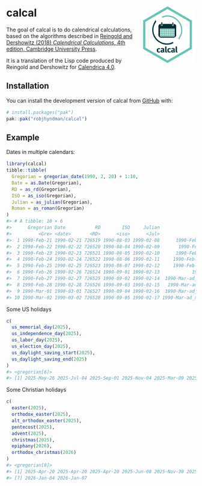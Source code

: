 
<!-- README.md is generated from README.Rmd. Please edit that file -->

# calcal <img src="man/figures/calcal-hex.png" align="right" width = 150 />

<!-- badges: start -->

<!-- badges: end -->

The goal of calcal is to do calendrical calculations, based on the
algorithms described in [Reingold and Dershowitz (2018) *Calendrical
Calculations*, 4th edition, Cambridge University
Press](https://doi.org/10.1017/9781107415058).

It is a translation of the Lisp code produced by Reingold and Dershowitz
for [Calendrica 4.0](https://github.com/EdReingold/calendar-code2).

## Installation

You can install the development version of calcal from
[GitHub](https://github.com/) with:

``` r
# install.packages("pak")
pak::pak("robjhyndman/calcal")
```

## Example

Dates in multiple calendars:

``` r
library(calcal)
tibble::tibble(
  Gregorian = gregorian_date(1990, 2, 20) + 1:10,
  Date = as.Date(Gregorian),
  RD = as_rd(Gregorian),
  ISO = as_iso(Gregorian),
  Julian = as_julian(Gregorian),
  Roman = as_roman(Gregorian)
)
#> # A tibble: 10 × 6
#>      Gregorian Date           RD        ISO     Julian                    Roman
#>          <Gre> <date>       <RD>      <iso>      <Jul>                    <Rom>
#>  1 1990-Feb-21 1990-02-21 726519 1990-08-03 1990-02-08      1990-Feb-ad_vi_Ides
#>  2 1990-Feb-22 1990-02-22 726520 1990-08-04 1990-02-09       1990-Feb-ad_v_Ides
#>  3 1990-Feb-23 1990-02-23 726521 1990-08-05 1990-02-10      1990-Feb-ad_iv_Ides
#>  4 1990-Feb-24 1990-02-24 726522 1990-08-06 1990-02-11     1990-Feb-ad_iii_Ides
#>  5 1990-Feb-25 1990-02-25 726523 1990-08-07 1990-02-12     1990-Feb-pridie_Ides
#>  6 1990-Feb-26 1990-02-26 726524 1990-09-01 1990-02-13            1990-Feb-Ides
#>  7 1990-Feb-27 1990-02-27 726525 1990-09-02 1990-02-14  1990-Mar-ad_xvi_Kalends
#>  8 1990-Feb-28 1990-02-28 726526 1990-09-03 1990-02-15   1990-Mar-ad_xv_Kalends
#>  9 1990-Mar-01 1990-03-01 726527 1990-09-04 1990-02-16  1990-Mar-ad_xiv_Kalends
#> 10 1990-Mar-02 1990-03-02 726528 1990-09-05 1990-02-17 1990-Mar-ad_xiii_Kalends
```

Some US holidays

``` r
c(
  us_memorial_day(2025),
  us_independence_day(2025),
  us_labor_day(2025),
  us_election_day(2025),
  us_daylight_saving_start(2025),
  us_daylight_saving_end(2025)
)
#> <gregorian[6]>
#> [1] 2025-May-26 2025-Jul-04 2025-Sep-01 2025-Nov-04 2025-Mar-09 2025-Nov-02
```

Some Christian holidays

``` r
c(
  easter(2025),
  orthodox_easter(2025),
  alt_orthodox_easter(2025),
  pentecost(2025),
  advent(2025),
  christmas(2025),
  epiphany(2026),
  orthodox_christmas(2026)
)
#> <gregorian[8]>
#> [1] 2025-Apr-20 2025-Apr-20 2025-Apr-20 2025-Jun-08 2025-Nov-30 2025-Dec-25
#> [7] 2026-Jan-04 2026-Jan-07
```
